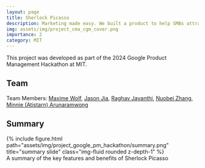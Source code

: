 ```yaml
---
layout: page
title: Sherlock Picasso
description: Marketing made easy. We built a product to help SMBs attract customers on social media.
img: assets/img/project_cma_cgm_cover.png
importance: 2
category: MIT
---
```


This project was developed as part of the 2024 Google Product Management Hackathon at MIT.


## Team

Team Members:
[Maxime Wolf](https://www.linkedin.com/in/maxime-wolf/),
[Jason Jia](https://www.linkedin.com/in/jasonjiajs/),
[Raghav Jayanthi](https://www.linkedin.com/in/rrmj/),
[Nuobei Zhang](https://www.linkedin.com/in/nuobeizhang/),
[Minnie (Atistarn) Arunaramwong ](https://www.linkedin.com/in/minnie-arunaramwong/) <br>

## Summary

<div class="row">
    <div class="col-sm mt-3 mt-md-0">
        {% include figure.html path="assets/img/project_google_pm_hackathon/summary.png" title="summary slide" class="img-fluid rounded z-depth-1" %}
    </div>
</div>
<div class="caption">
    A summary of the key features and benefits of Sherlock Picasso
</div>

